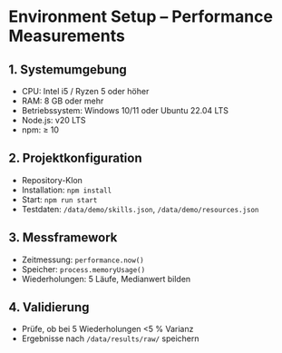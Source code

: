 # Environment Setup – Performance Measurements

## 1. Systemumgebung
- CPU: Intel i5 / Ryzen 5 oder höher  
- RAM: 8 GB oder mehr  
- Betriebssystem: Windows 10/11 oder Ubuntu 22.04 LTS  
- Node.js: v20 LTS  
- npm: ≥ 10  

## 2. Projektkonfiguration
- Repository-Klon  
- Installation: `npm install`
- Start: `npm run start`  
- Testdaten: `/data/demo/skills.json`, `/data/demo/resources.json`

## 3. Messframework
- Zeitmessung: `performance.now()`  
- Speicher: `process.memoryUsage()`  
- Wiederholungen: 5 Läufe, Medianwert bilden  

## 4. Validierung
- Prüfe, ob bei 5 Wiederholungen <5 % Varianz  
- Ergebnisse nach `/data/results/raw/` speichern